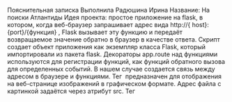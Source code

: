 Пояснительная записка
Выполнила Радюшина Ирина
Название: На поиски Атлантиды
Идея проекта: простое приложение на flask, в котором, когда веб-браузер запрашивает адрес вида http://{ host}:{port}/{функция} , Flask вызывает эту функцию и передаёт возвращаемое значение обратно в браузер в качестве ответа.
Скрипт создает объект приложения как экземпляр класса Flask, который импортировали из пакета flask. Декораторы app.route над функциями используются для регистрации функций, как функций обратного вызова для определенных событий. В нашем случае создается связь между адресом в браузере и функциями. 
Тег <img> предназначен для отображения на веб-странице изображений в графическом формате. Адрес файла с картинкой задаётся через атрибут src. Тег <title> используется для заголовка веб-страницы. Тег h1 это заголовок самого верхнего уровня. Тег <p> существует для создания абзацев на странице.
Для создания приложения используется библиотека flask. Flask - фреймворк для создания веб-приложений.
